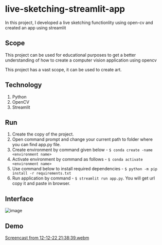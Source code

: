 # live-sketching-streamlit-app
In this project, I developed a live sketching functionlity using open-cv and created an app using streamlit

## Scope
This project can be used for educational purposes to get a better understanding of how to create a computer vision application using opencv

This project has a vast scope, it can be used to create art. 

## Technology
1. Python
2. OpenCV
3. Streamlit

## Run
1. Create the copy of the project.
2. Open command prompt and change your current path to folder where you can find app.py file.
3. Create environment by command given below - `$ conda create -name <environment name>`
4. Activate environment by command as follows - `$ conda activate <environment name>`
5. Use command below to install required dependencies - `$ python -m pip install -r requirements.txt`
6. Run application by command - `$ streamlit run app.py`. You will get url copy it and paste in browser.

## Interface
![image](https://user-images.githubusercontent.com/50231750/207127215-102f3a46-2a1d-490c-8776-ec6dfe6fe867.png)


## Demo
[Screencast from 12-12-22 21:38:39.webm](https://user-images.githubusercontent.com/50231750/207127560-2f8f552a-212b-4e7f-84cf-ce6077bbb78c.webm)


